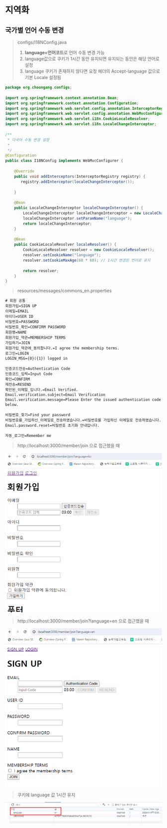 # 지역화

## 국가별 언어 수동 변경 

> configs/I18NConfig.java
> 
> 1. **language=언어코드**로 언어 수동 변경 가능
> 2. language값으로 쿠키가 1시간 동안 유지되면 유지되는 동안은 해당 언어로 설정
> 3. language 쿠키가 존재하지 않다면 요청 헤더의 Accept-language 값으로 기본 Locale 설정됨  

```java
package org.choongang.configs;

import org.springframework.context.annotation.Bean;
import org.springframework.context.annotation.Configuration;
import org.springframework.web.servlet.config.annotation.InterceptorRegistry;
import org.springframework.web.servlet.config.annotation.WebMvcConfigurer;
import org.springframework.web.servlet.i18n.CookieLocaleResolver;
import org.springframework.web.servlet.i18n.LocaleChangeInterceptor;

/**
 * 다국어 수동 변경 설정
 * 
 */
@Configuration
public class I18NConfig implements WebMvcConfigurer {

    @Override
    public void addInterceptors(InterceptorRegistry registry) {
       registry.addInterceptor(localeChangeInterceptor());

    }

    @Bean
    public LocaleChangeInterceptor localeChangeInterceptor() {
        LocaleChangeInterceptor localeChangeInterceptor = new LocaleChangeInterceptor();
        localeChangeInterceptor.setParamName("language");
        return localeChangeInterceptor;
    }

    @Bean
    public CookieLocaleResolver localeResolver() {
        CookieLocaleResolver resolver = new CookieLocaleResolver();
        resolver.setCookieName("language");
        resolver.setCookieMaxAge(60 * 60); // 1시간 변경된 언어로 유지

        return resolver;
    }
}

```

> resources/messages/commons_en.properties

```properties
# 회원 공통
회원가입=SIGN UP
이메일=EMAIL
아이디=USER ID
비밀번호=PASSWORD
비밀번호_확인=CONFIRM PASSWORD
회원명=NAME
회원가입_약관=MEMBERSHIP TERMS 
가입하기=JOIN
회원가입_약관에_동의합니다.=I agree the membership terms. 
로그인=LOGIN
LOGIN_MSG={0}({1}) logged in

인증코드전송=Authentication Code
인증코드_입력=Input Code
확인=CONFIRM
재전송=RESEND
확인된_이메일_입니다.=Email Verified.
Email.verification.subject=Email Verification
Email.verification.message=Please Enter the issued authentication code below.

비밀번호_찾기=Find your password
비밀번호를_가입하신_이메일로_전송하였습니다.=비밀번호를 가입하신 이메일로 전송하였습니다.
Email.password.reset=비밀번호 초기화 안내입니다.

자동_로그인=Remember me
```

> http://localhost:3000/member/join 으로 접근했을 때

![image1](https://raw.githubusercontent.com/yonggyo1125/lecture_portfolio/localization/images/localization/image1.png)

> http://localhost:3000/member/join?language=en 으로 접근했을 때

![image2](https://raw.githubusercontent.com/yonggyo1125/lecture_portfolio/localization/images/localization/image2.png)

> 쿠키에 language 값 1시간 유지

![image3](https://raw.githubusercontent.com/yonggyo1125/lecture_portfolio/localization/images/localization/image3.png)